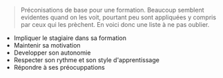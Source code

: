 <!--

---
title: Préconisations pédagogiques
description: Préconisations de base pour une formation. Beaucoup semblent evidentes quand on les voit, pourtant peu sont appliquées y compris par ceux qui les prèchent. En voici donc une liste à ne pas oublier.
image_url: 
---

-->

> Préconisations de base pour une formation. Beaucoup semblent evidentes quand on les voit, pourtant peu sont appliquées y compris par ceux qui les prèchent. En voici donc une liste à ne pas oublier.

- Impliquer le stagiaire dans sa formation
- Maintenir sa motivation
- Developper son autonomie
- Respecter son rythme et son style d'apprentissage
- Répondre à ses préocuppations
